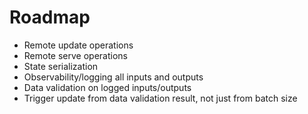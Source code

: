 # Roadmap

- Remote update operations
- Remote serve operations
- State serialization
- Observability/logging all inputs and outputs
- Data validation on logged inputs/outputs
- Trigger update from data validation result, not just from batch size
